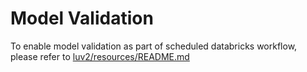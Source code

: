 # Model Validation
To enable model validation as part of scheduled databricks workflow, please refer to [luv2/resources/README.md](../resources/README.md)

